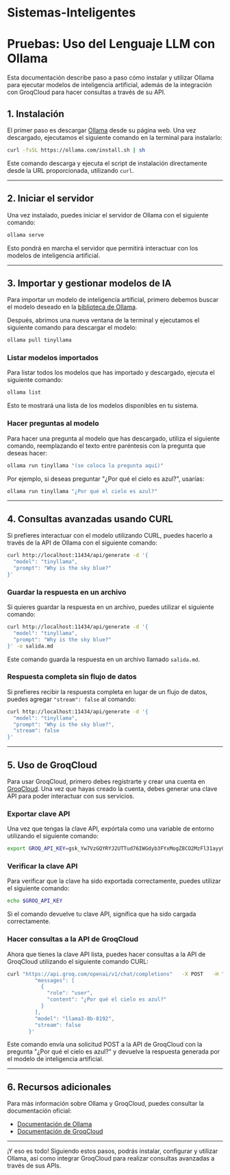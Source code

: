 # Sistemas-Inteligentes


# Pruebas: Uso del Lenguaje LLM con Ollama

Esta documentación describe paso a paso cómo instalar y utilizar Ollama para ejecutar modelos de inteligencia artificial, además de la integración con GroqCloud para hacer consultas a través de su API.

## 1. Instalación

El primer paso es descargar [Ollama](https://ollama.com/download/linux) desde su página web. Una vez descargado, ejecutamos el siguiente comando en la terminal para instalarlo:

```bash
curl -fsSL https://ollama.com/install.sh | sh
```

Este comando descarga y ejecuta el script de instalación directamente desde la URL proporcionada, utilizando `curl`.

---

## 2. Iniciar el servidor

Una vez instalado, puedes iniciar el servidor de Ollama con el siguiente comando:

```bash
ollama serve
```

Esto pondrá en marcha el servidor que permitirá interactuar con los modelos de inteligencia artificial.

---

## 3. Importar y gestionar modelos de IA

Para importar un modelo de inteligencia artificial, primero debemos buscar el modelo deseado en la [biblioteca de Ollama](https://ollama.com/library). 

Después, abrimos una nueva ventana de la terminal y ejecutamos el siguiente comando para descargar el modelo:

```bash
ollama pull tinyllama
```

### Listar modelos importados

Para listar todos los modelos que has importado y descargado, ejecuta el siguiente comando:

```bash
ollama list
```

Esto te mostrará una lista de los modelos disponibles en tu sistema.

### Hacer preguntas al modelo

Para hacer una pregunta al modelo que has descargado, utiliza el siguiente comando, reemplazando el texto entre paréntesis con la pregunta que deseas hacer:

```bash
ollama run tinyllama "(se coloca la pregunta aquí)"
```

Por ejemplo, si deseas preguntar "¿Por qué el cielo es azul?", usarías:

```bash
ollama run tinyllama "¿Por qué el cielo es azul?"
```

---

## 4. Consultas avanzadas usando CURL

Si prefieres interactuar con el modelo utilizando CURL, puedes hacerlo a través de la API de Ollama con el siguiente comando:

```bash
curl http://localhost:11434/api/generate -d '{
  "model": "tinyllama",
  "prompt": "Why is the sky blue?"
}'
```

### Guardar la respuesta en un archivo

Si quieres guardar la respuesta en un archivo, puedes utilizar el siguiente comando:

```bash
curl http://localhost:11434/api/generate -d '{
  "model": "tinyllama",
  "prompt": "Why is the sky blue?"
}' -o salida.md
```

Este comando guarda la respuesta en un archivo llamado `salida.md`.

### Respuesta completa sin flujo de datos

Si prefieres recibir la respuesta completa en lugar de un flujo de datos, puedes agregar `"stream": false` al comando:

```bash
curl http://localhost:11434/api/generate -d '{
  "model": "tinyllama",
  "prompt": "Why is the sky blue?",
  "stream": false
}'
```

---

## 5. Uso de GroqCloud

Para usar GroqCloud, primero debes registrarte y crear una cuenta en [GroqCloud](https://console.groq.com/docs/quickstart). Una vez que hayas creado la cuenta, debes generar una clave API para poder interactuar con sus servicios.

### Exportar clave API

Una vez que tengas la clave API, expórtala como una variable de entorno utilizando el siguiente comando:

```bash
export GROQ_API_KEY=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
```

### Verificar la clave API

Para verificar que la clave ha sido exportada correctamente, puedes utilizar el siguiente comando:

```bash
echo $GROQ_API_KEY
```

Si el comando devuelve tu clave API, significa que ha sido cargada correctamente.

### Hacer consultas a la API de GroqCloud

Ahora que tienes la clave API lista, puedes hacer consultas a la API de GroqCloud utilizando el siguiente comando CURL:

```bash
curl "https://api.groq.com/openai/v1/chat/completions"   -X POST   -H "Content-Type: application/json"   -H "Authorization: Bearer ${GROQ_API_KEY}"   -d '{
         "messages": [
           {
             "role": "user",
             "content": "¿Por qué el cielo es azul?"
           }
         ],
         "model": "llama3-8b-8192",
         "stream": false
       }'
```

Este comando envía una solicitud POST a la API de GroqCloud con la pregunta "¿Por qué el cielo es azul?" y devuelve la respuesta generada por el modelo de inteligencia artificial.

---

## 6. Recursos adicionales

Para más información sobre Ollama y GroqCloud, puedes consultar la documentación oficial:

- [Documentación de Ollama](https://github.com/ollama/ollama/blob/main/docs/api.md)
- [Documentación de GroqCloud](https://console.groq.com/docs/quickstart)

---

¡Y eso es todo! Siguiendo estos pasos, podrás instalar, configurar y utilizar Ollama, así como integrar GroqCloud para realizar consultas avanzadas a través de sus APIs.
